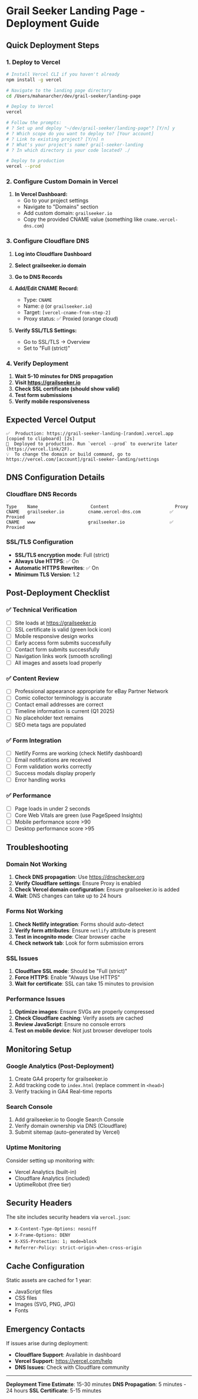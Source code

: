 # Grail Seeker Landing Page - Deployment Guide

## Quick Deployment Steps

### 1. Deploy to Vercel

```bash
# Install Vercel CLI if you haven't already
npm install -g vercel

# Navigate to the landing page directory
cd /Users/mahanarcher/dev/grail-seeker/landing-page

# Deploy to Vercel
vercel

# Follow the prompts:
# ? Set up and deploy "~/dev/grail-seeker/landing-page"? [Y/n] y
# ? Which scope do you want to deploy to? [Your account]
# ? Link to existing project? [Y/n] n
# ? What's your project's name? grail-seeker-landing
# ? In which directory is your code located? ./

# Deploy to production
vercel --prod
```

### 2. Configure Custom Domain in Vercel

1. **In Vercel Dashboard:**
   - Go to your project settings
   - Navigate to "Domains" section
   - Add custom domain: `grailseeker.io`
   - Copy the provided CNAME value (something like `cname.vercel-dns.com`)

### 3. Configure Cloudflare DNS

1. **Log into Cloudflare Dashboard**
2. **Select grailseeker.io domain**
3. **Go to DNS Records**
4. **Add/Edit CNAME Record:**
   - Type: `CNAME`
   - Name: `@` (or `grailseeker.io`)
   - Target: `[vercel-cname-from-step-2]`
   - Proxy status: ✅ Proxied (orange cloud)

5. **Verify SSL/TLS Settings:**
   - Go to SSL/TLS → Overview
   - Set to "Full (strict)"

### 4. Verify Deployment

1. **Wait 5-10 minutes for DNS propagation**
2. **Visit https://grailseeker.io**
3. **Check SSL certificate (should show valid)**
4. **Test form submissions**
5. **Verify mobile responsiveness**

## Expected Vercel Output

```
✅  Production: https://grail-seeker-landing-[random].vercel.app [copied to clipboard] [2s]
📝  Deployed to production. Run `vercel --prod` to overwrite later (https://vercel.link/2F).
💡  To change the domain or build command, go to https://vercel.com/[account]/grail-seeker-landing/settings
```

## DNS Configuration Details

### Cloudflare DNS Records
```
Type    Name                    Content                         Proxy
CNAME   grailseeker.io         cname.vercel-dns.com           ✅ Proxied
CNAME   www                    grailseeker.io                 ✅ Proxied
```

### SSL/TLS Configuration
- **SSL/TLS encryption mode**: Full (strict)
- **Always Use HTTPS**: ✅ On
- **Automatic HTTPS Rewrites**: ✅ On
- **Minimum TLS Version**: 1.2

## Post-Deployment Checklist

### ✅ Technical Verification
- [ ] Site loads at https://grailseeker.io
- [ ] SSL certificate is valid (green lock icon)
- [ ] Mobile responsive design works
- [ ] Early access form submits successfully
- [ ] Contact form submits successfully
- [ ] Navigation links work (smooth scrolling)
- [ ] All images and assets load properly

### ✅ Content Review
- [ ] Professional appearance appropriate for eBay Partner Network
- [ ] Comic collector terminology is accurate
- [ ] Contact email addresses are correct
- [ ] Timeline information is current (Q1 2025)
- [ ] No placeholder text remains
- [ ] SEO meta tags are populated

### ✅ Form Integration
- [ ] Netlify Forms are working (check Netlify dashboard)
- [ ] Email notifications are received
- [ ] Form validation works correctly
- [ ] Success modals display properly
- [ ] Error handling works

### ✅ Performance
- [ ] Page loads in under 2 seconds
- [ ] Core Web Vitals are green (use PageSpeed Insights)
- [ ] Mobile performance score >90
- [ ] Desktop performance score >95

## Troubleshooting

### Domain Not Working
1. **Check DNS propagation**: Use https://dnschecker.org
2. **Verify Cloudflare settings**: Ensure Proxy is enabled
3. **Check Vercel domain configuration**: Ensure grailseeker.io is added
4. **Wait**: DNS changes can take up to 24 hours

### Forms Not Working
1. **Check Netlify integration**: Forms should auto-detect
2. **Verify form attributes**: Ensure `netlify` attribute is present
3. **Test in incognito mode**: Clear browser cache
4. **Check network tab**: Look for form submission errors

### SSL Issues
1. **Cloudflare SSL mode**: Should be "Full (strict)"
2. **Force HTTPS**: Enable "Always Use HTTPS"
3. **Wait for certificate**: SSL can take 15 minutes to provision

### Performance Issues
1. **Optimize images**: Ensure SVGs are properly compressed
2. **Check Cloudflare caching**: Verify assets are cached
3. **Review JavaScript**: Ensure no console errors
4. **Test on mobile device**: Not just browser developer tools

## Monitoring Setup

### Google Analytics (Post-Deployment)
1. Create GA4 property for grailseeker.io
2. Add tracking code to `index.html` (replace comment in `<head>`)
3. Verify tracking in GA4 Real-time reports

### Search Console
1. Add grailseeker.io to Google Search Console
2. Verify domain ownership via DNS (Cloudflare)
3. Submit sitemap (auto-generated by Vercel)

### Uptime Monitoring
Consider setting up monitoring with:
- Vercel Analytics (built-in)
- Cloudflare Analytics (included)
- UptimeRobot (free tier)

## Security Headers

The site includes security headers via `vercel.json`:
- `X-Content-Type-Options: nosniff`
- `X-Frame-Options: DENY`
- `X-XSS-Protection: 1; mode=block`
- `Referrer-Policy: strict-origin-when-cross-origin`

## Cache Configuration

Static assets are cached for 1 year:
- JavaScript files
- CSS files
- Images (SVG, PNG, JPG)
- Fonts

## Emergency Contacts

If issues arise during deployment:
- **Cloudflare Support**: Available in dashboard
- **Vercel Support**: https://vercel.com/help
- **DNS Issues**: Check with Cloudflare community

---

**Deployment Time Estimate**: 15-30 minutes
**DNS Propagation**: 5 minutes - 24 hours
**SSL Certificate**: 5-15 minutes
